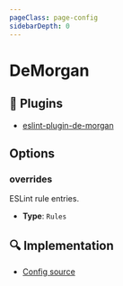 ```yaml
---
pageClass: page-config
sidebarDepth: 0
---
```


# DeMorgan

## 🔌 Plugins

- [eslint-plugin-de-morgan](https://github.com/azat-io/eslint-plugin-de-morgan)

## Options

### overrides

ESLint rule entries.

- **Type**: `Rules`

## :mag: Implementation

- [Config source](https://github.com/ntnyq/eslint-config/blob/main/src/configs/deMorgan.ts)
